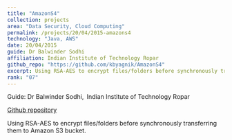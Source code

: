 ```yaml
---
title: "AmazonS4"
collection: projects
area: "Data Security, Cloud Computing"
permalink: /projects/20/04/2015-amazons4
technology: "Java, AWS"
date: 20/04/2015
guide: Dr Balwinder Sodhi
affiliation: Indian Institute of Technology Ropar
github_repo: "https://github.com/kbyagnik/AmazonS4"
excerpt: Using RSA-AES to encrypt files/folders before synchronously transferring them to Amazon S3 bucket.
rank: "07"
---
```


Guide: Dr Balwinder Sodhi,&ensp;Indian Institute of Technology Ropar 

[Github repository](https://github.com/kbyagnik/AmazonS4)

Using RSA-AES to encrypt files/folders before synchronously transferring them to Amazon S3 bucket.
